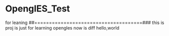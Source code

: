 # OpenglES_Test
for leaning
##=====================================###
this is proj is just for learning opengles
now is diff
hello,world

